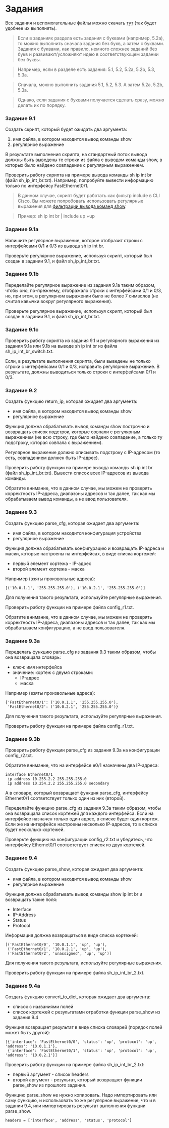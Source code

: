 # Задания

Все задания и вспомогательные файлы можно скачать [тут](https://github.com/natenka/PyNEng/blob/master/exercises.zip) (так будет удобнее их выполнять).

> Если в заданиях раздела есть задания с буквами (например, 5.2a), то можно выполнить сначала задания без букв, а затем с буквами. Задания с буквами, как правило, немного сложнее заданий без букв и развивают/усложняют идею в соответствующем задании без буквы.

> Например, если в разделе есть задания: 5.1, 5.2, 5.2a, 5.2b, 5.3, 5.3a.

> Сначала, можно выполнить задания 5.1, 5.2, 5.3. А затем 5.2a, 5.2b, 5.3a.

> Однако, если задания с буквами получается сделать сразу, можно делать их по порядку.

### Задание 9.1

Создать скрипт, который будет ожидать два аргумента:

1. имя файла, в котором находится вывод команды show
2. регулярное выражение

В результате выполнения скрипта, на стандартный поток вывода должны быть
выведены те строки из файла с выводом команды show,
в которых было найдено совпадение с регулярным выражением.

Проверить работу скрипта на примере вывода команды sh ip int br (файл sh_ip_int_br.txt).
Например, попробуйте вывести информацию только по интерфейсу FastEthernet0/1.

> В данном случае, скрипт будет работать как фильтр include в CLI Cisco.
> Вы можете попробовать использовать регулярные выражения для [фильтрации вывода команд show](http://www.slideshare.net/NatashaSamoylenko/cisco-cli-filter-cheat-sheet).

> Пример: sh ip int br | include up +up


### Задание 9.1a

Напишите регулярное выражение, которое отобразит строки с интерфейсами 0/1 и 0/3 из вывода sh ip int br.

Проверьте регулярное выражение, используя скрипт, который был создан в задании 9.1,
и файл sh_ip_int_br.txt.


### Задание 9.1b

Переделайте регулярное выражение из задания 9.1a таким образом, чтобы оно, по-прежнему,
отображало строки с интерфейсами 0/1 и 0/3, но, при этом, в регулярном выражении было не более 7 символов (не считая кавычки вокруг регулярного выражения).

Проверьте регулярное выражение, используя скрипт, который был создан в задании 9.1,
и файл sh_ip_int_br.txt.

### Задание 9.1c

Проверить работу скрипта из задания 9.1 и регулярного выражения из задания 9.1a или 9.1b
на выводе sh ip int br из файла sh_ip_int_br_switch.txt.

Если, в результате выполнения скрипта, были выведены не только строки
с интерфейсами 0/1 и 0/3, исправить регулярное выражение.
В результате, должны выводиться только строки с интерфейсами 0/1 и 0/3.


### Задание 9.2

Создать функцию return_ip, которая ожидает два аргумента:
* имя файла, в котором находится вывод команды show
* регулярное выражение

Функция должна обрабатывать вывод команды show построчно и возвращать список подстрок,
которые совпали с регулярным выражением (не всю строку, где было найдено совпадение,
а только ту подстроку, которая совпала с выражением).

Регулярное выражение должно описывать подстроку с IP-адресом (то есть, совпадением должен быть IP-адрес).

Проверить работу функции на примере вывода команды sh ip int br (файл sh_ip_int_br.txt).
Вывести список всех IP-адресов из вывода команды.

Обратите внимание, что в данном случае, мы можем не проверять корректность IP-адреса,
диапазоны адресов и так далее, так как мы обрабатываем вывод команды, а не ввод пользователя.


### Задание 9.3

Создать функцию parse_cfg, которая ожидает два аргумента:
* имя файла, в котором находится конфигурация устройства
* регулярное выражение

Функция должна обрабатывать конфигурацию и возвращать IP-адреса и маски,
которые настроены на интерфейсах, в виде списка кортежей:
* первый элемент кортежа - IP-адрес
* второй элемент кортежа - маска

Например (взяты произвольные адреса):
```
[('10.0.1.1', '255.255.255.0'), ('10.0.2.1', '255.255.255.0')]
```

Для получения такого результата, используйте регулярные выражения.

Проверить работу функции на примере файла config_r1.txt.

Обратите внимание, что в данном случае, мы можем не проверять корректность IP-адреса,
диапазоны адресов и так далее, так как мы обрабатываем конфигурацию, а не ввод пользователя.


### Задание 9.3a

Переделать функцию parse_cfg из задания 9.3 таким образом, чтобы она возвращала словарь:
* ключ: имя интерфейса
* значение: кортеж с двумя строками:
  * IP-адрес
  * маска

Например (взяты произвольные адреса):
```
{'FastEthernet0/1': ('10.0.1.1', '255.255.255.0'),
 'FastEthernet0/2': ('10.0.2.1', '255.255.255.0')}
```

Для получения такого результата, используйте регулярные выражения.

Проверить работу функции на примере файла config_r1.txt.


### Задание 9.3b

Проверить работу функции parse_cfg из задания 9.3a на конфигурации config_r2.txt.

Обратите внимание, что на интерфейсе e0/1 назначены два IP-адреса:
```
interface Ethernet0/1
 ip address 10.255.2.2 255.255.255.0
 ip address 10.254.2.2 255.255.255.0 secondary
```

А в словаре, который возвращает функция parse_cfg, интерфейсу Ethernet0/1
соответствует только один из них (второй).

Переделайте функцию parse_cfg из задания 9.3a таким образом,
чтобы она возвращала список кортежей для каждого интерфейса.
Если на интерфейсе назначен только один адрес, в списке будет один кортеж.
Если же на интерфейсе настроены несколько IP-адресов, то в списке будет несколько кортежей.

Проверьте функцию на конфигурации config_r2.txt и убедитесь, что интерфейсу
Ethernet0/1 соответствует список из двух кортежей.


### Задание 9.4

Создать функцию parse_show, которая ожидает два аргумента:
* имя файла, в котором находится вывод команды show
* регулярное выражение

Функция должна обрабатывать вывод команды show ip int br и возвращать такие поля:
* Interface
* IP-Address
* Status
* Protocol

Информация должна возвращаться в виде списка кортежей:
```
[('FastEthernet0/0', '10.0.1.1', 'up', 'up'),
 ('FastEthernet0/1', '10.0.2.1', 'up', 'up'),
 ('FastEthernet0/2', 'unassigned', 'up', 'up')]
```

Для получения такого результата, используйте регулярные выражения.

Проверить работу функции на примере файла sh_ip_int_br_2.txt.


### Задание 9.4a

Создать функцию convert_to_dict, которая ожидает два аргумента:
* список с названиями полей
* список кортежей с результатами отработки функции parse_show из задания 9.4

Функция возвращает результат в виде списка словарей (порядок полей может быть другой):
```
[{'interface': 'FastEthernet0/0', 'status': 'up', 'protocol': 'up', 'address': '10.0.1.1'},
 {'interface': 'FastEthernet0/1', 'status': 'up', 'protocol': 'up', 'address': '10.0.2.1'}]
```

Проверить работу функции на примере файла sh_ip_int_br_2.txt:
* первый аргумент - список headers
* второй аргумент - результат, который возвращает функции parse_show из прошлого задания.

Функцию parse_show не нужно копировать.
Надо импортировать или саму функцию, и использовать то же регулярное выражение,
что и в задании 9.4, или импортировать результат выполнения функции parse_show.

```
headers = ['interface', 'address', 'status', 'protocol']
```


